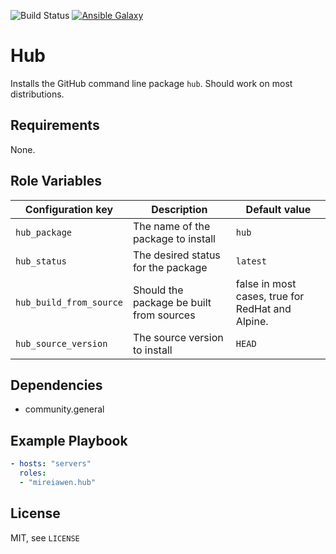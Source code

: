 ![Build Status](https://img.shields.io/gitlab/pipeline-status/mireiawenrose/ansible-roles/hub?branch=master&style=plastic) [![Ansible Galaxy](https://img.shields.io/badge/Ansible%20Galaxy-mireiawen.hub-blueviolet?style=plastic)](https://galaxy.ansible.com/mireiawen/hub)


# Hub
Installs the GitHub command line package `hub`. Should work on most distributions.

## Requirements
None.

## Role Variables
 Configuration key       | Description                              | Default value
-------------------------|------------------------------------------|----------------------
 `hub_package`           | The name of the package to install       | `hub`
 `hub_status`            | The desired status for the package       | `latest`
 `hub_build_from_source` | Should the package be built from sources | false in most cases, true for RedHat and Alpine.
 `hub_source_version`    | The source version to install            | `HEAD`

## Dependencies
* community.general

## Example Playbook
```yaml
- hosts: "servers"
  roles:
  - "mireiawen.hub"
```

## License
MIT, see `LICENSE`
